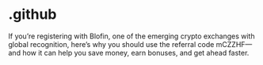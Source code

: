 # .github
If you’re registering with Blofin, one of the emerging crypto exchanges with global recognition, here’s why you should use the referral code mCZZHF—and how it can help you save money, earn bonuses, and get ahead faster.
